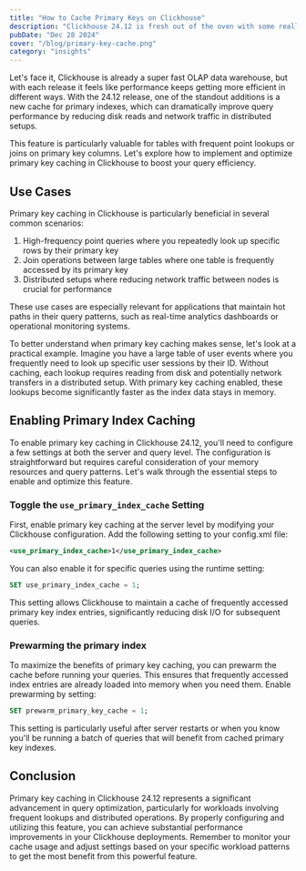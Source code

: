 ```yaml
---
title: "How to Cache Primary Keys on Clickhouse"
description: "Clickhouse 24.12 is fresh out of the oven with some really cool new features that enable even more efficient queries and cluster performance."
pubDate: "Dec 28 2024"
cover: "/blog/primary-key-cache.png"
category: "insights"
---
```


Let's face it, Clickhouse is already a super fast OLAP data warehouse, but with each release it feels like performance keeps getting more efficient in different ways. With the 24.12 release, one of the standout additions is a new cache for primary indexes, which can dramatically improve query performance by reducing disk reads and network traffic in distributed setups. 

This feature is particularly valuable for tables with frequent point lookups or joins on primary key columns. Let's explore how to implement and optimize primary key caching in Clickhouse to boost your query efficiency.

## Use Cases

Primary key caching in Clickhouse is particularly beneficial in several common scenarios:

1. High-frequency point queries where you repeatedly look up specific rows by their primary key
2. Join operations between large tables where one table is frequently accessed by its primary key
3. Distributed setups where reducing network traffic between nodes is crucial for performance

These use cases are especially relevant for applications that maintain hot paths in their query patterns, such as real-time analytics dashboards or operational monitoring systems.

To better understand when primary key caching makes sense, let's look at a practical example. Imagine you have a large table of user events where you frequently need to look up specific user sessions by their ID. Without caching, each lookup requires reading from disk and potentially network transfers in a distributed setup. With primary key caching enabled, these lookups become significantly faster as the index data stays in memory.

## Enabling Primary Index Caching

To enable primary key caching in Clickhouse 24.12, you'll need to configure a few settings at both the server and query level. The configuration is straightforward but requires careful consideration of your memory resources and query patterns. Let's walk through the essential steps to enable and optimize this feature.

### Toggle the `use_primary_index_cache` Setting

First, enable primary key caching at the server level by modifying your Clickhouse configuration. Add the following setting to your config.xml file:

```xml
<use_primary_index_cache>1</use_primary_index_cache>
```

You can also enable it for specific queries using the runtime setting:

```sql
SET use_primary_index_cache = 1;
```

This setting allows Clickhouse to maintain a cache of frequently accessed primary key index entries, significantly reducing disk I/O for subsequent queries.

### Prewarming the primary index

To maximize the benefits of primary key caching, you can prewarm the cache before running your queries. This ensures that frequently accessed index entries are already loaded into memory when you need them. Enable prewarming by setting:

```sql
SET prewarm_primary_key_cache = 1;
```

This setting is particularly useful after server restarts or when you know you'll be running a batch of queries that will benefit from cached primary key indexes.

## Conclusion

Primary key caching in Clickhouse 24.12 represents a significant advancement in query optimization, particularly for workloads involving frequent lookups and distributed operations. By properly configuring and utilizing this feature, you can achieve substantial performance improvements in your Clickhouse deployments. Remember to monitor your cache usage and adjust settings based on your specific workload patterns to get the most benefit from this powerful feature.